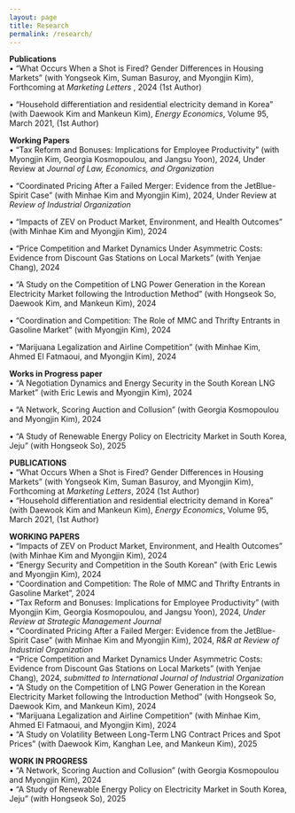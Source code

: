 ```yaml
---
layout: page
title: Research
permalink: /research/
---
```


<b>Publications</b>  
• “What Occurs When a Shot is Fired? Gender Differences in Housing Markets” (with Yongseok Kim, Suman Basuroy, and Myongjin Kim), Forthcoming at <em>Marketing Letters</em> , 2024 (1st Author)  

• “Household differentiation and residential electricity demand in Korea” (with Daewook Kim and Mankeun Kim), <em>Energy Economics</em>, Volume 95, March 2021, (1st Author)  



<b>Working Papers</b>  
• “Tax Reform and Bonuses: Implications for Employee Productivity” (with Myongjin Kim, Georgia Kosmopoulou, and Jangsu Yoon), 2024, Under Review at <em>Journal of Law, Economics, and Organization</em> 

• “Coordinated Pricing After a Failed Merger: Evidence from the JetBlue-Spirit Case” (with Minhae Kim and Myongjin Kim), 2024, Under Review at <em>Review of Industrial Organization</em>  

• “Impacts of ZEV on Product Market, Environment, and Health Outcomes” (with Minhae Kim and Myongjin Kim), 2024  

• “Price Competition and Market Dynamics Under Asymmetric Costs: Evidence from Discount Gas Stations on Local Markets” (with Yenjae Chang), 2024  

• “A Study on the Competition of LNG Power Generation in the Korean Electricity Market following the Introduction Method” (with Hongseok So, Daewook Kim, and Mankeun Kim), 2024  

• “Coordination and Competition: The Role of MMC and Thrifty Entrants in Gasoline Market” (with Myongjin Kim), 2024  

• “Marijuana Legalization and Airline Competition” (with Minhae Kim, Ahmed El Fatmaoui, and Myongjin Kim), 2024  


<b>Works in Progress paper</b>  
• “A Negotiation Dynamics and Energy Security in the South Korean LNG Market” (with Eric Lewis and Myongjin Kim), 2024  

• “A Network, Scoring Auction and Collusion” (with Georgia Kosmopoulou and Myongjin Kim), 2024  

• “A Study of Renewable Energy Policy on Electricity Market in South Korea, Jeju” (with Hongseok So), 2025  





<b>PUBLICATIONS</b>   
• “What Occurs When a Shot is Fired? Gender Differences in Housing Markets” (with Yongseok Kim, Suman Basuroy, and Myongjin Kim), Forthcoming at <em>Marketing Letters</em>, 2024 (1st Author)  
• “Household differentiation and residential electricity demand in Korea” (with Daewook Kim and Mankeun Kim), <em>Energy Economics</em>, Volume 95, March 2021, (1st Author)  

<b>WORKING PAPERS</b>   
• “Impacts of ZEV on Product Market, Environment, and Health Outcomes” (with Minhae Kim and Myongjin Kim), 2024  
• “Energy Security and Competition in the South Korean” (with Eric Lewis and Myongjin Kim), 2024  
• “Coordination and Competition: The Role of MMC and Thrifty Entrants in Gasoline Market”, 2024  
• “Tax Reform and Bonuses: Implications for Employee Productivity” (with Myongjin Kim, Georgia Kosmopoulou, and Jangsu Yoon), 2024, <em>Under Review at Strategic Management Journal</em>  
• “Coordinated Pricing After a Failed Merger: Evidence from the JetBlue-Spirit Case” (with Minhae Kim and Myongjin Kim), 2024, <em>R&R at Review of Industrial Organization</em>  
• “Price Competition and Market Dynamics Under Asymmetric Costs: Evidence from Discount Gas Stations on Local Markets” (with Yenjae Chang), 2024, <em>submitted to International Journal of Industrial Organization</em>  
• “A Study on the Competition of LNG Power Generation in the Korean Electricity Market following the Introduction Method” (with Hongseok So, Daewook Kim, and Mankeun Kim), 2024  
• “Marijuana Legalization and Airline Competition” (with Minhae Kim, Ahmed El Fatmaoui, and Myongjin Kim), 2024  
• “A Study on Volatility Between Long-Term LNG Contract Prices and Spot Prices” (with Daewook Kim, Kanghan Lee, and Mankeun Kim), 2025  

<b>WORK IN PROGRESS</b>   
• “A Network, Scoring Auction and Collusion” (with Georgia Kosmopoulou and Myongjin Kim), 2024  
• “A Study of Renewable Energy Policy on Electricity Market in South Korea, Jeju” (with Hongseok So), 2025  








